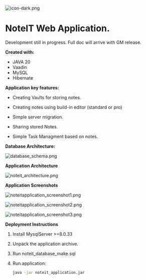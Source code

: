 # 

<img src="file:///C:/src/noteit-new/readme_resources/icon-dark.png" title="" alt="icon-dark.png" data-align="center">

# NoteIT Web Application.

Development still in progress. Full doc will arrive with GM release.

**Created with:**

- JAVA 20
- Vaadin
- MySQL
- Hibernate

**Application key features:**

- Creating Vaults for storing notes.

- Creating notes using build-in editor (standard or pro)

- Simple server migration.

- Sharing stored Notes.

- Simple Task Managment based on notes.

**Database Architecture:**

![database_schema.png](C:\src\noteit-new\readme_resources\database_schema.png)

**Application Architecture**

![noteit_architecture.png](C:\src\noteit-new\readme_resources\noteit_architecture.png)

**Application Screenshots**

![noteitapplication_screenshot1.png](C:\src\noteit-new\readme_resources\noteitapplication_screenshot1.png)

![noteitapplication_screenshot2.png](C:\src\noteit-new\readme_resources\noteitapplication_screenshot2.png)

![noteitapplication_screenshot3.png](C:\src\noteit-new\readme_resources\noteitapplication_screenshot3.png)

**Deployment Instructions**

1. Install MysqlServer >=8.0.33

2. Unpack the application archive.

3. Run noteit_database_make.sql

4. Run application:
   
   ```bash
   java -jar noteit_application.jar
   ```